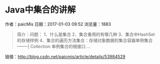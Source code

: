 # Java中集合的讲解
作者：paicMis
日期：2017-01-03 09:52
浏览量：1883
> 简介：问题： 
1、什么是集合 
2、集合重用的有哪几种 
3、集合中HashSet的存储样例 
4、集合的遍历方法集合：存储对象数据的集合容器单例集合 
——–| Collection 单例集合的根接口 ...

 链接：http://blog.csdn.net/paicmis/article/details/53984529
